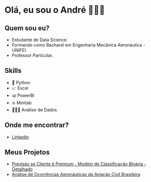 # Olá, eu sou o André 👨🏼‍💻

## Quem sou eu?

- Estudante de Data Science.
- Formando como Bacharel em Engenharia Mecânica Aeronáutica - UNIFEI.
- Professor Particular.

## Skills

- 🐍 Python 
- 📈 Excel
- 📊 PowerBI
- ❇️ Minitab
- 👨🏼‍💻 Análise de Dados

## Onde me encontrar?

- [Linkedin](https://www.linkedin.com/in/andre-amaral-gb/) 

## Meus Projetos

 - [Previsão se Cliente é Premium - Modelo de Classificação Binária - Detalhado](https://github.com/Andre-do-Amaral/Analise-de-Cliente)
 - [Análise de Ocorrências Aeronáuticas da Aviação Civil Brasileira](https://app.powerbi.com/view?r=eyJrIjoiNTFhMzcwM2ItNzA5ZS00NDJhLTlkZjgtOTRjNDY1ZDMwMmFhIiwidCI6IjdmZTQ3YTc5LTQ2NjEtNGNjMC05MjljLTg0NWU4ZTQxZTdiNyJ9&pageName=ReportSection)

